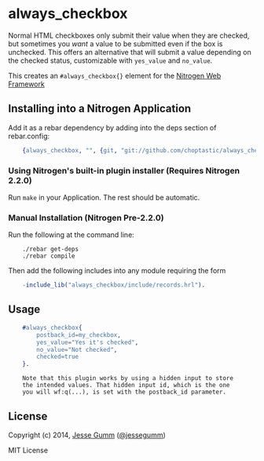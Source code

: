 # always_checkbox

Normal HTML checkboxes only submit their value when they are checked, but
sometimes you *want* a value to be submitted even if the box is unchecked.
This offers an alternative that will submit a value depending on the checked
status, customizable with `yes_value` and `no_value`.

This creates an `#always_checkbox{}` element for the [Nitrogen Web
Framework](http://nitrogenproject.com)

## Installing into a Nitrogen Application

Add it as a rebar dependency by adding into the deps section of rebar.config:

```erlang
	{always_checkbox, "", {git, "git://github.com/choptastic/always_checkbox.git", {branch, master}}}
```

### Using Nitrogen's built-in plugin installer (Requires Nitrogen 2.2.0)

Run `make` in your Application. The rest should be automatic.

### Manual Installation (Nitrogen Pre-2.2.0)

Run the following at the command line:

```shell
	./rebar get-deps
	./rebar compile
```

Then add the following includes into any module requiring the form

```erlang
	-include_lib("always_checkbox/include/records.hrl").
```

## Usage

```erlang
	#always_checkbox{
		postback_id=my_checkbox,
		yes_value="Yes it's checked",
		no_value="Not checked",
		checked=true
	}.	
```
        Note that this plugin works by using a hidden input to store
        the intended values. That hidden input id, which is the one
        you will wf:q(...), is set with the postback_id parameter.

## License

Copyright (c) 2014, [Jesse Gumm](http://sigma-star.com/page/jesse)
([@jessegumm](http://twitter.com/jessegumm))

MIT License
